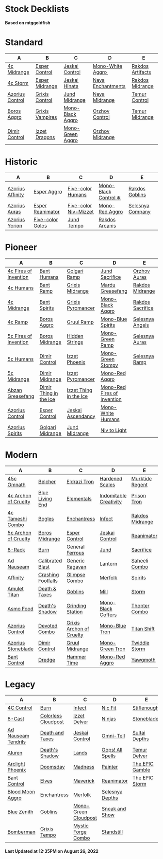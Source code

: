# Stock Decklists
#### Based on mtggoldfish


# Standard

|                                A                                 |                                B                                 |                                 C                                  |                                   D                                    |                                 E                                  |
|------------------------------------------------------------------|------------------------------------------------------------------|--------------------------------------------------------------------|------------------------------------------------------------------------|--------------------------------------------------------------------|
|[4c Midrange](./mtggoldfish/Standard/decks/4c_Midrange.md)        |[Esper Control](./mtggoldfish/Standard/decks/Esper_Control.md)    |[Jeskai Control](./mtggoldfish/Standard/decks/Jeskai_Control.md)    |[Mono-White Aggro ️](./mtggoldfish/Standard/decks/Mono-White_Aggro_️.md)|[Rakdos Artifacts](./mtggoldfish/Standard/decks/Rakdos_Artifacts.md)|
|[4c Storm](./mtggoldfish/Standard/decks/4c_Storm.md)              |[Esper Midrange](./mtggoldfish/Standard/decks/Esper_Midrange.md)  |[Jeskai Hinata](./mtggoldfish/Standard/decks/Jeskai_Hinata.md)      |[Naya Enchantments](./mtggoldfish/Standard/decks/Naya_Enchantments.md)  |[Rakdos Midrange](./mtggoldfish/Standard/decks/Rakdos_Midrange.md)  |
|[Azorius Control](./mtggoldfish/Standard/decks/Azorius_Control.md)|[Grixis Control](./mtggoldfish/Standard/decks/Grixis_Control.md)  |[Jund Midrange](./mtggoldfish/Standard/decks/Jund_Midrange.md)      |[Naya Midrange](./mtggoldfish/Standard/decks/Naya_Midrange.md)          |[Temur Control](./mtggoldfish/Standard/decks/Temur_Control.md)      |
|[Boros Aggro](./mtggoldfish/Standard/decks/Boros_Aggro.md)        |[Grixis Vampires](./mtggoldfish/Standard/decks/Grixis_Vampires.md)|[Mono-Black Aggro](./mtggoldfish/Standard/decks/Mono-Black_Aggro.md)|[Orzhov Control](./mtggoldfish/Standard/decks/Orzhov_Control.md)        |[Temur Midrange](./mtggoldfish/Standard/decks/Temur_Midrange.md)    |
|[Dimir Control](./mtggoldfish/Standard/decks/Dimir_Control.md)    |[Izzet Dragons](./mtggoldfish/Standard/decks/Izzet_Dragons.md)    |[Mono-Green Aggro](./mtggoldfish/Standard/decks/Mono-Green_Aggro.md)|[Orzhov Midrange](./mtggoldfish/Standard/decks/Orzhov_Midrange.md)      |                                                                    |


# Historic

|                                 A                                  |                                 B                                  |                                      C                                       |                                     D                                      |                                 E                                  |
|--------------------------------------------------------------------|--------------------------------------------------------------------|------------------------------------------------------------------------------|----------------------------------------------------------------------------|--------------------------------------------------------------------|
|[Azorius Affinity](./mtggoldfish/Historic/decks/Azorius_Affinity.md)|[Esper Aggro](./mtggoldfish/Historic/decks/Esper_Aggro.md)          |[Five-color Humans](./mtggoldfish/Historic/decks/Five-color_Humans.md)        |[Mono-Black Control ❄](./mtggoldfish/Historic/decks/Mono-Black_Control_❄.md)|[Rakdos Goblins](./mtggoldfish/Historic/decks/Rakdos_Goblins.md)    |
|[Azorius Auras](./mtggoldfish/Historic/decks/Azorius_Auras.md)      |[Esper Reanimator](./mtggoldfish/Historic/decks/Esper_Reanimator.md)|[Five-color Niv-Mizzet](./mtggoldfish/Historic/decks/Five-color_Niv-Mizzet.md)|[Mono-Red Aggro](./mtggoldfish/Historic/decks/Mono-Red_Aggro.md)            |[Selesnya Company](./mtggoldfish/Historic/decks/Selesnya_Company.md)|
|[Azorius Yorion](./mtggoldfish/Historic/decks/Azorius_Yorion.md)    |[Five-color Golos](./mtggoldfish/Historic/decks/Five-color_Golos.md)|[Jund Tempo](./mtggoldfish/Historic/decks/Jund_Tempo.md)                      |[Rakdos Arcanis](./mtggoldfish/Historic/decks/Rakdos_Arcanis.md)            |                                                                    |


# Pioneer

|                                      A                                      |                                       B                                       |                                       C                                       |                                            D                                            |                                 E                                 |
|-----------------------------------------------------------------------------|-------------------------------------------------------------------------------|-------------------------------------------------------------------------------|-----------------------------------------------------------------------------------------|-------------------------------------------------------------------|
|[4c Fires of Invention](./mtggoldfish/Pioneer/decks/4c_Fires_of_Invention.md)|[Bant Humans](./mtggoldfish/Pioneer/decks/Bant_Humans.md)                      |[Golgari Ramp](./mtggoldfish/Pioneer/decks/Golgari_Ramp.md)                    |[Jund Sacrifice](./mtggoldfish/Pioneer/decks/Jund_Sacrifice.md)                          |[Orzhov Auras](./mtggoldfish/Pioneer/decks/Orzhov_Auras.md)        |
|[4c Humans](./mtggoldfish/Pioneer/decks/4c_Humans.md)                        |[Bant Ramp](./mtggoldfish/Pioneer/decks/Bant_Ramp.md)                          |[Grixis Midrange](./mtggoldfish/Pioneer/decks/Grixis_Midrange.md)              |[Mardu Greasefang](./mtggoldfish/Pioneer/decks/Mardu_Greasefang.md)                      |[Rakdos Midrange](./mtggoldfish/Pioneer/decks/Rakdos_Midrange.md)  |
|[4c Midrange](./mtggoldfish/Pioneer/decks/4c_Midrange.md)                    |[Bant Spirits](./mtggoldfish/Pioneer/decks/Bant_Spirits.md)                    |[Grixis Pyromancer](./mtggoldfish/Pioneer/decks/Grixis_Pyromancer.md)          |[Mono-Black Aggro](./mtggoldfish/Pioneer/decks/Mono-Black_Aggro.md)                      |[Rakdos Sacrifice](./mtggoldfish/Pioneer/decks/Rakdos_Sacrifice.md)|
|[4c Ramp](./mtggoldfish/Pioneer/decks/4c_Ramp.md)                            |[Boros Aggro](./mtggoldfish/Pioneer/decks/Boros_Aggro.md)                      |[Gruul Ramp](./mtggoldfish/Pioneer/decks/Gruul_Ramp.md)                        |[Mono-Blue Spirits](./mtggoldfish/Pioneer/decks/Mono-Blue_Spirits.md)                    |[Selesnya Angels](./mtggoldfish/Pioneer/decks/Selesnya_Angels.md)  |
|[5c Fires of Invention](./mtggoldfish/Pioneer/decks/5c_Fires_of_Invention.md)|[Boros Midrange](./mtggoldfish/Pioneer/decks/Boros_Midrange.md)                |[Hidden Strings](./mtggoldfish/Pioneer/decks/Hidden_Strings.md)                |[Mono-Green Ramp](./mtggoldfish/Pioneer/decks/Mono-Green_Ramp.md)                        |[Selesnya Auras](./mtggoldfish/Pioneer/decks/Selesnya_Auras.md)    |
|[5c Humans](./mtggoldfish/Pioneer/decks/5c_Humans.md)                        |[Dimir Control](./mtggoldfish/Pioneer/decks/Dimir_Control.md)                  |[Izzet Phoenix](./mtggoldfish/Pioneer/decks/Izzet_Phoenix.md)                  |[Mono-Green Stompy](./mtggoldfish/Pioneer/decks/Mono-Green_Stompy.md)                    |[Selesnya Ramp](./mtggoldfish/Pioneer/decks/Selesnya_Ramp.md)      |
|[5c Midrange](./mtggoldfish/Pioneer/decks/5c_Midrange.md)                    |[Dimir Midrange](./mtggoldfish/Pioneer/decks/Dimir_Midrange.md)                |[Izzet Pyromancer](./mtggoldfish/Pioneer/decks/Izzet_Pyromancer.md)            |[Mono-Red Aggro](./mtggoldfish/Pioneer/decks/Mono-Red_Aggro.md)                          |                                                                   |
|[Abzan Greasefang](./mtggoldfish/Pioneer/decks/Abzan_Greasefang.md)          |[Dimir Thing in the Ice](./mtggoldfish/Pioneer/decks/Dimir_Thing_in_the_Ice.md)|[Izzet Thing in the Ice](./mtggoldfish/Pioneer/decks/Izzet_Thing_in_the_Ice.md)|[Mono-Red Fires of Invention](./mtggoldfish/Pioneer/decks/Mono-Red_Fires_of_Invention.md)|                                                                   |
|[Azorius Control](./mtggoldfish/Pioneer/decks/Azorius_Control.md)            |[Esper Control](./mtggoldfish/Pioneer/decks/Esper_Control.md)                  |[Jeskai Ascendancy](./mtggoldfish/Pioneer/decks/Jeskai_Ascendancy.md)          |[Mono-White Humans](./mtggoldfish/Pioneer/decks/Mono-White_Humans.md)                    |                                                                   |
|[Azorius Spirits](./mtggoldfish/Pioneer/decks/Azorius_Spirits.md)            |[Golgari Midrange](./mtggoldfish/Pioneer/decks/Golgari_Midrange.md)            |[Jund Midrange](./mtggoldfish/Pioneer/decks/Jund_Midrange.md)                  |[Niv to Light](./mtggoldfish/Pioneer/decks/Niv_to_Light.md)                              |                                                                   |


# Modern

|                                    A                                     |                                  B                                   |                                        C                                         |                                      D                                       |                               E                                |
|--------------------------------------------------------------------------|----------------------------------------------------------------------|----------------------------------------------------------------------------------|------------------------------------------------------------------------------|----------------------------------------------------------------|
|[45c Omnath](./mtggoldfish/Modern/decks/45c_Omnath.md)                    |[Belcher](./mtggoldfish/Modern/decks/Belcher.md)                      |[Eldrazi Tron](./mtggoldfish/Modern/decks/Eldrazi_Tron.md)                        |[Hardened Scales](./mtggoldfish/Modern/decks/Hardened_Scales.md)              |[Murktide Regent](./mtggoldfish/Modern/decks/Murktide_Regent.md)|
|[4c Archon of Cruelty](./mtggoldfish/Modern/decks/4c_Archon_of_Cruelty.md)|[Blue Living End](./mtggoldfish/Modern/decks/Blue_Living_End.md)      |[Elementals](./mtggoldfish/Modern/decks/Elementals.md)                            |[Indomitable Creativity](./mtggoldfish/Modern/decks/Indomitable_Creativity.md)|[Prison Tron](./mtggoldfish/Modern/decks/Prison_Tron.md)        |
|[4c Tameshi Combo](./mtggoldfish/Modern/decks/4c_Tameshi_Combo.md)        |[Bogles](./mtggoldfish/Modern/decks/Bogles.md)                        |[Enchantress](./mtggoldfish/Modern/decks/Enchantress.md)                          |[Infect](./mtggoldfish/Modern/decks/Infect.md)                                |[Rakdos Midrange](./mtggoldfish/Modern/decks/Rakdos_Midrange.md)|
|[5c Archon of Cruelty](./mtggoldfish/Modern/decks/5c_Archon_of_Cruelty.md)|[Boros Midrange](./mtggoldfish/Modern/decks/Boros_Midrange.md)        |[Esper Control](./mtggoldfish/Modern/decks/Esper_Control.md)                      |[Jeskai Control](./mtggoldfish/Modern/decks/Jeskai_Control.md)                |[Reanimator](./mtggoldfish/Modern/decks/Reanimator.md)          |
|[8-Rack](./mtggoldfish/Modern/decks/8-Rack.md)                            |[Burn](./mtggoldfish/Modern/decks/Burn.md)                            |[General Ferrous](./mtggoldfish/Modern/decks/General_Ferrous.md)                  |[Jund](./mtggoldfish/Modern/decks/Jund.md)                                    |[Sacrifice](./mtggoldfish/Modern/decks/Sacrifice.md)            |
|[Ad Nauseam](./mtggoldfish/Modern/decks/Ad_Nauseam.md)                    |[Calibrated Blast](./mtggoldfish/Modern/decks/Calibrated_Blast.md)    |[Generic Ragavan](./mtggoldfish/Modern/decks/Generic_Ragavan.md)                  |[Lantern](./mtggoldfish/Modern/decks/Lantern.md)                              |[Saheeli Combo](./mtggoldfish/Modern/decks/Saheeli_Combo.md)    |
|[Affinity](./mtggoldfish/Modern/decks/Affinity.md)                        |[Crashing Footfalls](./mtggoldfish/Modern/decks/Crashing_Footfalls.md)|[Glimpse Combo](./mtggoldfish/Modern/decks/Glimpse_Combo.md)                      |[Merfolk](./mtggoldfish/Modern/decks/Merfolk.md)                              |[Spirits](./mtggoldfish/Modern/decks/Spirits.md)                |
|[Amulet Titan](./mtggoldfish/Modern/decks/Amulet_Titan.md)                |[Death & Taxes](./mtggoldfish/Modern/decks/Death_&_Taxes.md)          |[Goblins](./mtggoldfish/Modern/decks/Goblins.md)                                  |[Mill](./mtggoldfish/Modern/decks/Mill.md)                                    |[Storm](./mtggoldfish/Modern/decks/Storm.md)                    |
|[Asmo Food](./mtggoldfish/Modern/decks/Asmo_Food.md)                      |[Death's Shadow](./mtggoldfish/Modern/decks/Death's_Shadow.md)        |[Grinding Station](./mtggoldfish/Modern/decks/Grinding_Station.md)                |[Mono-Black Coffers](./mtggoldfish/Modern/decks/Mono-Black_Coffers.md)        |[Thopter Combo](./mtggoldfish/Modern/decks/Thopter_Combo.md)    |
|[Azorius Control](./mtggoldfish/Modern/decks/Azorius_Control.md)          |[Devoted Combo](./mtggoldfish/Modern/decks/Devoted_Combo.md)          |[Grixis Archon of Cruelty](./mtggoldfish/Modern/decks/Grixis_Archon_of_Cruelty.md)|[Mono-Blue Tron](./mtggoldfish/Modern/decks/Mono-Blue_Tron.md)                |[Titan Shift](./mtggoldfish/Modern/decks/Titan_Shift.md)        |
|[Azorius Stoneblade](./mtggoldfish/Modern/decks/Azorius_Stoneblade.md)    |[Dimir Control](./mtggoldfish/Modern/decks/Dimir_Control.md)          |[Gruul Midrange](./mtggoldfish/Modern/decks/Gruul_Midrange.md)                    |[Mono-Green Tron](./mtggoldfish/Modern/decks/Mono-Green_Tron.md)              |[Twiddle Storm](./mtggoldfish/Modern/decks/Twiddle_Storm.md)    |
|[Bant Control](./mtggoldfish/Modern/decks/Bant_Control.md)                |[Dredge](./mtggoldfish/Modern/decks/Dredge.md)                        |[Hammer Time](./mtggoldfish/Modern/decks/Hammer_Time.md)                          |[Mono-Red Aggro](./mtggoldfish/Modern/decks/Mono-Red_Aggro.md)                |[Yawgmoth](./mtggoldfish/Modern/decks/Yawgmoth.md)              |


# Legacy

|                                   A                                    |                                   B                                    |                                    C                                     |                                D                                 |                               E                                |
|------------------------------------------------------------------------|------------------------------------------------------------------------|--------------------------------------------------------------------------|------------------------------------------------------------------|----------------------------------------------------------------|
|[4C Control](./mtggoldfish/Legacy/decks/4C_Control.md)                  |[Burn](./mtggoldfish/Legacy/decks/Burn.md)                              |[Infect](./mtggoldfish/Legacy/decks/Infect.md)                            |[Nic Fit](./mtggoldfish/Legacy/decks/Nic_Fit.md)                  |[Stiflenought](./mtggoldfish/Legacy/decks/Stiflenought.md)      |
|[8-Cast](./mtggoldfish/Legacy/decks/8-Cast.md)                          |[Colorless Cloudpost](./mtggoldfish/Legacy/decks/Colorless_Cloudpost.md)|[Izzet Delver](./mtggoldfish/Legacy/decks/Izzet_Delver.md)                |[Ninjas](./mtggoldfish/Legacy/decks/Ninjas.md)                    |[Stoneblade](./mtggoldfish/Legacy/decks/Stoneblade.md)          |
|[Ad Nauseam Tendrils](./mtggoldfish/Legacy/decks/Ad_Nauseam_Tendrils.md)|[Death and Taxes](./mtggoldfish/Legacy/decks/Death_and_Taxes.md)        |[Jeskai Control](./mtggoldfish/Legacy/decks/Jeskai_Control.md)            |[Omni-Tell](./mtggoldfish/Legacy/decks/Omni-Tell.md)              |[Sultai Depths](./mtggoldfish/Legacy/decks/Sultai_Depths.md)    |
|[Aluren](./mtggoldfish/Legacy/decks/Aluren.md)                          |[Death's Shadow](./mtggoldfish/Legacy/decks/Death's_Shadow.md)          |[Lands](./mtggoldfish/Legacy/decks/Lands.md)                              |[Oops! All Spells](./mtggoldfish/Legacy/decks/Oops!_All_Spells.md)|[Temur Delver](./mtggoldfish/Legacy/decks/Temur_Delver.md)      |
|[Arclight Phoenix](./mtggoldfish/Legacy/decks/Arclight_Phoenix.md)      |[Doomsday](./mtggoldfish/Legacy/decks/Doomsday.md)                      |[Madness](./mtggoldfish/Legacy/decks/Madness.md)                          |[Painter](./mtggoldfish/Legacy/decks/Painter.md)                  |[The EPIC Gamble](./mtggoldfish/Legacy/decks/The_EPIC_Gamble.md)|
|[Bant Control](./mtggoldfish/Legacy/decks/Bant_Control.md)              |[Elves](./mtggoldfish/Legacy/decks/Elves.md)                            |[Maverick](./mtggoldfish/Legacy/decks/Maverick.md)                        |[Reanimator](./mtggoldfish/Legacy/decks/Reanimator.md)            |[The EPIC Storm](./mtggoldfish/Legacy/decks/The_EPIC_Storm.md)  |
|[Blood Moon Aggro](./mtggoldfish/Legacy/decks/Blood_Moon_Aggro.md)      |[Enchantress](./mtggoldfish/Legacy/decks/Enchantress.md)                |[Merfolk](./mtggoldfish/Legacy/decks/Merfolk.md)                          |[Selesnya Depths](./mtggoldfish/Legacy/decks/Selesnya_Depths.md)  |                                                                |
|[Blue Zenith](./mtggoldfish/Legacy/decks/Blue_Zenith.md)                |[Goblins](./mtggoldfish/Legacy/decks/Goblins.md)                        |[Mono-Green Cloudpost](./mtggoldfish/Legacy/decks/Mono-Green_Cloudpost.md)|[Sneak and Show](./mtggoldfish/Legacy/decks/Sneak_and_Show.md)    |                                                                |
|[Bomberman](./mtggoldfish/Legacy/decks/Bomberman.md)                    |[Grixis Tempo](./mtggoldfish/Legacy/decks/Grixis_Tempo.md)              |[Mystic Forge Combo](./mtggoldfish/Legacy/decks/Mystic_Forge_Combo.md)    |[Standstill](./mtggoldfish/Legacy/decks/Standstill.md)            |                                                                |



#### Last Updated at 12:35PM on August 26, 2022